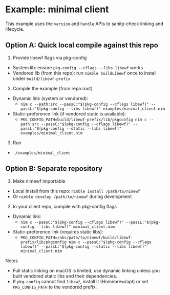 # Example: minimal client

This example uses the `version` and `handle` APIs to sanity-check linking and lifecycle.

## Option A: Quick local compile against this repo

1) Provide libewf flags via pkg-config
- System lib: ensure `pkg-config --cflags --libs libewf` works
- Vendored lib (from this repo): run `nimble buildLibewf` once to install under `build/libewf-prefix`

2) Compile the example (from repo root)
- Dynamic link (system or vendored):
  - `nim c --path:src --passC:"$(pkg-config --cflags libewf)" --passL:"$(pkg-config --libs libewf)" examples/minimal_client.nim`
- Static-preference link (if vendored static is available):
  - `PKG_CONFIG_PATH=build/libewf-prefix/lib/pkgconfig nim c --path:src --passC:"$(pkg-config --cflags libewf)" --passL:"$(pkg-config --static --libs libewf)" examples/minimal_client.nim`

3) Run
- `./examples/minimal_client`

## Option B: Separate repository

1) Make nimewf importable
- Local install from this repo: `nimble install /path/to/nimewf`
- Or `nimble develop /path/to/nimewf` during development

2) In your client repo, compile with pkg-config flags
- Dynamic link:
  - `nim c --passC:"$(pkg-config --cflags libewf)" --passL:"$(pkg-config --libs libewf)" minimal_client.nim`
- Static-preference link (requires static libs):
  - `PKG_CONFIG_PATH=/abs/path/to/nimewf/build/libewf-prefix/lib/pkgconfig nim c --passC:"$(pkg-config --cflags libewf)" --passL:"$(pkg-config --static --libs libewf)" minimal_client.nim`

Notes
- Full static linking on macOS is limited; use dynamic linking unless you built vendored static libs and their dependencies.
- If `pkg-config` cannot find `libewf`, install it (Homebrew/apt) or set `PKG_CONFIG_PATH` to the vendored prefix.

